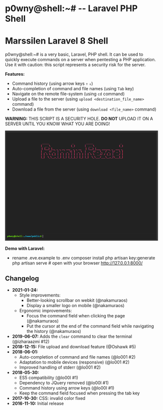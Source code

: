 # p0wny@shell:~# -- Laravel PHP Shell
# Marssilen Laravel 8 Shell
p0wny@shell:~# is a very basic, Laravel, PHP shell. It can be used to quickly execute commands on a server when pentesting a PHP application. Use it with caution: this script represents a security risk for the server.

**Features:**

* Command history (using arrow keys `↑` `↓`)
* Auto-completion of command and file names (using `Tab` key)
* Navigate on the remote file-system (using `cd` command)
* Upload a file to the server (using `upload <destination_file_name>` command)
* Download a file from the server (using `download <file_name>` command)

**WARNING:** THIS SCRIPT IS A SECURITY HOLE. **DO NOT** UPLOAD IT ON A SERVER UNTIL YOU KNOW WHAT YOU ARE DOING!

![Screenshot](./screenshot.png)


**Demo with Laravel:**
* rename .eve.example to .env
		composer install
		php artisan key:generate
        php artisan serve
        # open with your browser http://127.0.0.1:8000/

## Changelog

* **2021-01-24:**
  * Style improvements:
    * Better-looking scrollbar on webkit (@nakamuraos)
    * Display a smaller logo on mobile (@nakamuraos)
  * Ergonomic improvements:
    * Focus the command field when clicking the page (@nakamuraos)
    * Put the cursor at the end of the command field while navigating the history (@nakamuraos)
* **2019-06-07:** Adds the `clear` command to clear the terminal (@izharaazmi #12)
* **2018-12-15:** File upload and download feature (@Oshawk #5)
* **2018-06-01:**
  * Auto-completion of command and file names (@lo001 #2)
  * Adaptation to mobile devices (responsive) (@lo001 #2)
  * Improved handling of stderr (@lo001 #2)
* **2018-05-30:**
  * ES5 compatibility (@lo00l #1)
  * Dependency to JQuery removed (@lo00l #1)
  * Command history using arrow keys (@lo00l #1)
  * Keep the command field focused when pressing the tab key
* **2017-10-30:** CSS: invalid color fixed
* **2016-11-10:** Initial release
